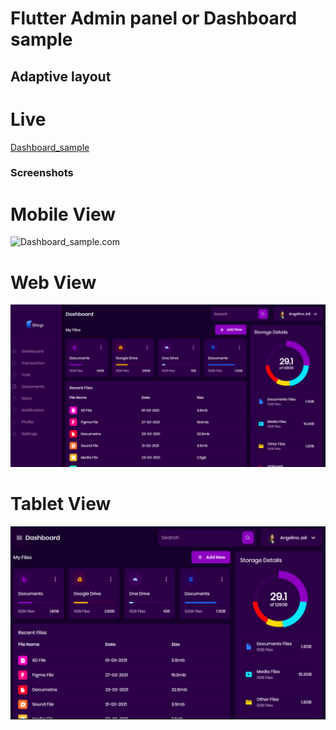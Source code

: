 # Flutter Admin panel or Dashboard sample 
## Adaptive layout

# Live


<a href="https://workshop-eb216.web.app">Dashboard_sample</a>


### Screenshots 
 

 # Mobile View 
<p>
      <img src="https://github.com/suryadevsingh/Flutter_Admin_Panel/blob/master/assets/screenshots/dashboard.gif" alt="Dashboard_sample.com">
  </p>
  
 # Web View 
 <p>
      <img src="https://github.com/suryadevsingh/Flutter_Admin_Panel/blob/master/assets/screenshots/dashboard1.png" alt="Dashboard_sample.com">
  
 </p>

 # Tablet View 
 <p>
      <img src="https://github.com/suryadevsingh/Flutter_Admin_Panel/blob/master/assets/screenshots/dashboard2.png" alt="Dashboard_sample.com">
  
 </p>


